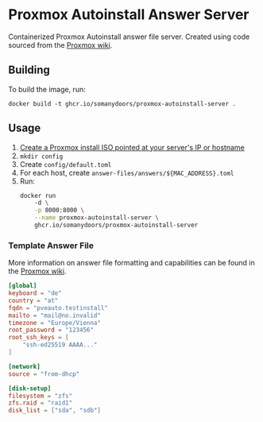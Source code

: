 # Proxmox Autoinstall Answer Server

Containerized Proxmox Autoinstall answer file server. Created using code sourced from the [Proxmox wiki](https://pve.proxmox.com/wiki/Automated_Installation#Serving_Answer_Files_via_HTTP).

## Building

To build the image, run:

`docker build -t ghcr.io/somanydoors/proxmox-autoinstall-server .`

## Usage

1. [Create a Proxmox install ISO pointed at your server's IP or hostname]()
2. `mkdir config`
3. Create `config/default.toml`
4. For each host, create `answer-files/answers/${MAC_ADDRESS}.toml`
5. Run:
    ```bash
    docker run 
        -d \
        -p 8000:8000 \
        --name proxmox-autoinstall-server \
        ghcr.io/somanydoors/proxmox-autoinstall-server
    ```

### Template Answer File

More information on answer file formatting and capabilities can be found in the [Proxmox wiki](https://pve.proxmox.com/wiki/Automated_Installation#Answer_File_Format_2).

```toml
[global]
keyboard = "de"
country = "at"
fqdn = "pveauto.testinstall"
mailto = "mail@no.invalid"
timezone = "Europe/Vienna"
root_password = "123456"
root_ssh_keys = [
    "ssh-ed25519 AAAA..."
]

[network]
source = "from-dhcp"

[disk-setup]
filesystem = "zfs"
zfs.raid = "raid1"
disk_list = ["sda", "sdb"]
```
